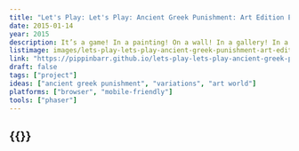 ```yaml
---
title: "Let's Play: Let's Play: Ancient Greek Punishment: Art Edition Edition"
date: 2015-01-14
year: 2015
description: It’s a game! In a painting! On a wall! In a gallery! In a game! Or something! Marvel as you once again confront that most boring question! Are games art?! Is art some kind of a damn game to you?!
listimage: images/lets-play-lets-play-ancient-greek-punishment-art-edition-edition-icon.png
link: "https://pippinbarr.github.io/lets-play-lets-play-ancient-greek-punishment-art-edition-edition/info/"
draft: false
tags: ["project"]
ideas: ["ancient greek punishment", "variations", "art world"]
platforms: ["browser", "mobile-friendly"]
tools: ["phaser"]
---
```


## {{<param title >}}

